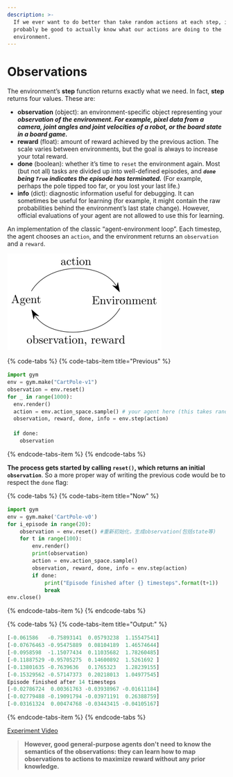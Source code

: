 ```yaml
---
description: >-
  If we ever want to do better than take random actions at each step, it’d
  probably be good to actually know what our actions are doing to the
  environment.
---
```


# Observations

The environment’s **step** function returns exactly what we need. In fact, **step** returns four values. These are:

* **observation** \(object\): an environment-specific object representing your _**observation of the environment. For example, pixel data from a camera, joint angles and joint velocities of a robot, or the board state in a board game.**_
* **reward** \(float\): amount of reward achieved by the previous action. The scale varies between environments, but the goal is always to increase your total reward.
* **done** \(boolean\): whether it’s time to `reset` the environment again. Most \(but not all\) tasks are divided up into well-defined episodes, and _**`done` being `True` indicates the episode has terminated.**_ \(For example, perhaps the pole tipped too far, or you lost your last life.\)
* **info** \(dict\): diagnostic information useful for debugging. It can sometimes be useful for learning \(for example, it might contain the raw probabilities behind the environment’s last state change\). However, official evaluations of your agent are not allowed to use this for learning. 

An implementation of the classic “agent-environment loop”. Each timestep, the agent chooses an `action`, and the environment returns an `observation` and a `reward`.

![](../../.gitbook/assets/aeloop-138c89d44114492fd02822303e6b4b07213010bb14ca5856d2d49d6b62d88e53.svg)

{% code-tabs %}
{% code-tabs-item title="Previous" %}
```python
import gym
env = gym.make("CartPole-v1")
observation = env.reset()
for _ in range(1000):
  env.render()
  action = env.action_space.sample() # your agent here (this takes random actions)
  observation, reward, done, info = env.step(action)

  if done:
    observation
```
{% endcode-tabs-item %}
{% endcode-tabs %}

**The process gets started by calling `reset()`, which returns an initial `observation`**. So a more proper way of writing the previous code would be to respect the `done` flag:

{% code-tabs %}
{% code-tabs-item title="Now" %}
```python
import gym
env = gym.make('CartPole-v0')
for i_episode in range(20):
    observation = env.reset() #重新初始化，生成observation(包括state等)
    for t in range(100):
        env.render()
        print(observation)
        action = env.action_space.sample()
        observation, reward, done, info = env.step(action)
        if done:
            print("Episode finished after {} timesteps".format(t+1))
            break
env.close()
```
{% endcode-tabs-item %}
{% endcode-tabs %}

{% code-tabs %}
{% code-tabs-item title="Output:" %}
```python
[-0.061586   -0.75893141  0.05793238  1.15547541]
[-0.07676463 -0.95475889  0.08104189  1.46574644]
[-0.0958598  -1.15077434  0.11035682  1.78260485]
[-0.11887529 -0.95705275  0.14600892  1.5261692 ]
[-0.13801635 -0.7639636   0.1765323   1.28239155]
[-0.15329562 -0.57147373  0.20218013  1.04977545]
Episode finished after 14 timesteps
[-0.02786724  0.00361763 -0.03938967 -0.01611184]
[-0.02779488 -0.19091794 -0.03971191  0.26388759]
[-0.03161324  0.00474768 -0.03443415 -0.04105167]
```
{% endcode-tabs-item %}
{% endcode-tabs %}

[Experiment Video](http://s3-us-west-2.amazonaws.com/rl-gym-doc/cartpole-yes-reset.mp4)

> **However, good general-purpose agents don't need to know the semantics of the observations: they can learn how to map observations to actions to maximize reward without any prior knowledge.**

